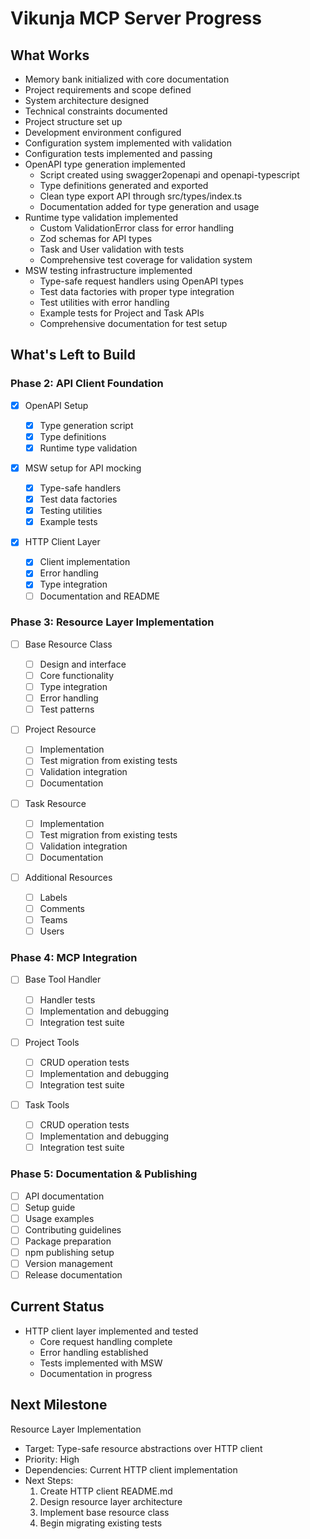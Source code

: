 # Vikunja MCP Server Progress

## What Works

- Memory bank initialized with core documentation
- Project requirements and scope defined
- System architecture designed
- Technical constraints documented
- Project structure set up
- Development environment configured
- Configuration system implemented with validation
- Configuration tests implemented and passing
- OpenAPI type generation implemented
  - Script created using swagger2openapi and openapi-typescript
  - Type definitions generated and exported
  - Clean type export API through src/types/index.ts
  - Documentation added for type generation and usage
- Runtime type validation implemented
  - Custom ValidationError class for error handling
  - Zod schemas for API types
  - Task and User validation with tests
  - Comprehensive test coverage for validation system
- MSW testing infrastructure implemented
  - Type-safe request handlers using OpenAPI types
  - Test data factories with proper type integration
  - Test utilities with error handling
  - Example tests for Project and Task APIs
  - Comprehensive documentation for test setup

## What's Left to Build

### Phase 2: API Client Foundation

- [x] OpenAPI Setup

  - [x] Type generation script
  - [x] Type definitions
  - [x] Runtime type validation

- [x] MSW setup for API mocking

  - [x] Type-safe handlers
  - [x] Test data factories
  - [x] Testing utilities
  - [x] Example tests

- [x] HTTP Client Layer
  - [x] Client implementation
  - [x] Error handling
  - [x] Type integration
  - [ ] Documentation and README

### Phase 3: Resource Layer Implementation

- [ ] Base Resource Class

  - [ ] Design and interface
  - [ ] Core functionality
  - [ ] Type integration
  - [ ] Error handling
  - [ ] Test patterns

- [ ] Project Resource

  - [ ] Implementation
  - [ ] Test migration from existing tests
  - [ ] Validation integration
  - [ ] Documentation

- [ ] Task Resource

  - [ ] Implementation
  - [ ] Test migration from existing tests
  - [ ] Validation integration
  - [ ] Documentation

- [ ] Additional Resources
  - [ ] Labels
  - [ ] Comments
  - [ ] Teams
  - [ ] Users

### Phase 4: MCP Integration

- [ ] Base Tool Handler

  - [ ] Handler tests
  - [ ] Implementation and debugging
  - [ ] Integration test suite

- [ ] Project Tools

  - [ ] CRUD operation tests
  - [ ] Implementation and debugging
  - [ ] Integration test suite

- [ ] Task Tools
  - [ ] CRUD operation tests
  - [ ] Implementation and debugging
  - [ ] Integration test suite

### Phase 5: Documentation & Publishing

- [ ] API documentation
- [ ] Setup guide
- [ ] Usage examples
- [ ] Contributing guidelines
- [ ] Package preparation
- [ ] npm publishing setup
- [ ] Version management
- [ ] Release documentation

## Current Status

- HTTP client layer implemented and tested
  - Core request handling complete
  - Error handling established
  - Tests implemented with MSW
  - Documentation in progress

## Next Milestone

Resource Layer Implementation

- Target: Type-safe resource abstractions over HTTP client
- Priority: High
- Dependencies: Current HTTP client implementation
- Next Steps:
  1. Create HTTP client README.md
  2. Design resource layer architecture
  3. Implement base resource class
  4. Begin migrating existing tests
